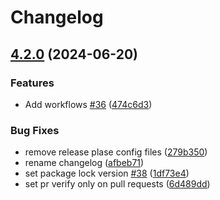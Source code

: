 # Changelog

## [4.2.0](https://github.com/prefapp/action-deployment-dispatch/compare/v4.1.0...v4.2.0) (2024-06-20)


### Features

* Add workflows [#36](https://github.com/prefapp/action-deployment-dispatch/issues/36) ([474c6d3](https://github.com/prefapp/action-deployment-dispatch/commit/474c6d3e54b6ada01f23ddf8607cd38d936d02ce))


### Bug Fixes

* remove release plase config files ([279b350](https://github.com/prefapp/action-deployment-dispatch/commit/279b3508cb195f9edd1820ab251ef843184e5017))
* rename changelog ([afbeb71](https://github.com/prefapp/action-deployment-dispatch/commit/afbeb71a2bc5168998c74ccc160831b55e99102b))
* set package lock version [#38](https://github.com/prefapp/action-deployment-dispatch/issues/38) ([1df73e4](https://github.com/prefapp/action-deployment-dispatch/commit/1df73e472c8a75c7160495f188e05c5fb3939f0a))
* set pr verify only on pull requests ([6d489dd](https://github.com/prefapp/action-deployment-dispatch/commit/6d489dd0be7a5b9ef22c8bcd39598ad3beefb1ee))
